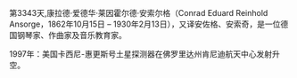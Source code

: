 第3343天,康拉德·爱德华·莱因霍尔德·安索尔格（Conrad Eduard Reinhold Ansorge，1862年10月15日 – 1930年2月13日），又译安佐格、安索奇，是一位德国钢琴家、作曲家及音乐教育家。

1997年：美国卡西尼-惠更斯号土星探测器在佛罗里达州肯尼迪航天中心发射升空。
